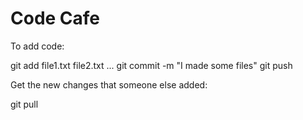 # Code Cafe

To add code:

git add file1.txt file2.txt ...
git commit -m "I made some files"
git push

Get the new changes that someone else added:

git pull